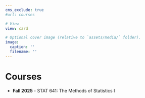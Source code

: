 ```yaml
---
cms_exclude: true
#url: courses

# View
view: card

# Optional cover image (relative to `assets/media/` folder).
image:
  caption: ''
  filename: ''
---
```


# Courses

- **Fall 2025** - STAT 641: The Methods of Statistics I